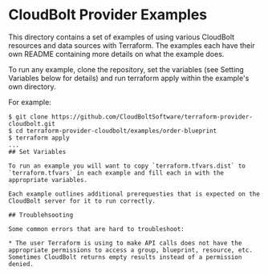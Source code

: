 # CloudBolt Provider Examples

This directory contains a set of examples of using various CloudBolt resources and data sources with Terraform. The examples each have their own README containing more details on what the example does.

To run any example, clone the repository, set the variables (see Setting Variables below for details) and run terraform apply within the example's own directory.

For example:

```
$ git clone https://github.com/CloudBoltSoftware/terraform-provider-cloudbolt.git
$ cd terraform-provider-cloudbolt/examples/order-blueprint
$ terraform apply
...
## Set Variables

To run an example you will want to copy `terraform.tfvars.dist` to `terraform.tfvars` in each example and fill each in with the appropriate variables.

Each example outlines additional prerequesties that is expected on the CloudBolt server for it to run correctly.

## Troublehsooting

Some common errors that are hard to troubleshoot:

* The user Terraform is using to make API calls does not have the appropriate permissions to access a group, blueprint, resource, etc. Sometimes CloudBolt returns empty results instead of a permission denied.

